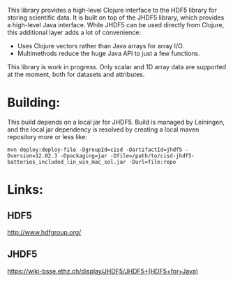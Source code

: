 This library provides a high-level Clojure interface to the HDF5
library for storing scientific data. It is built on top of the JHDF5
library, which provides a high-level Java interface. While JHDF5 can
be used directly from Clojure, this additional layer adds a lot of
convenience:

- Uses Clojure vectors rather than Java arrays for array I/O.
- Multimethods reduce the huge Java API to just a few functions.

This library is work in progress. Only scalar and 1D array data
are supported at the moment, both for datasets and attributes.


Building:
=========
This build depends on a local jar for JHDF5. Build is managed by Leiningen, and the local jar dependency is resolved by creating a local maven repository more or less like:

    mvn deploy:deploy-file -DgroupId=cisd -DartifactId=jhdf5 -Dversion=12.02.3 -Dpackaging=jar -Dfile=/path/to/cisd-jhdf5-batteries_included_lin_win_mac_sol.jar -Durl=file:repo


Links:
======

HDF5
----
http://www.hdfgroup.org/

JHDF5
-----
https://wiki-bsse.ethz.ch/display/JHDF5/JHDF5+(HDF5+for+Java)
